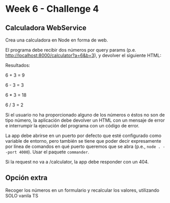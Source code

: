 # Week 6 - Challenge 4

## Calculadora WebService

Crea una calculadora en Node en forma de web.

El programa debe recibir dos números por query params
(p.e. <http://localhost:8000/calculator?a=6&b=3>), y devolver el siguiente HTML:

Resultados:

6 + 3 = 9

6 - 3 = 3

6 \* 3 = 18

6 / 3 = 2

Si el usuario no ha proporcionado alguno de los números o éstos no son de tipo número, la aplicación debe devolver un HTML con un mensaje de error e interrumpir la ejecución del programa con un código de error.

La app debe abrirse en un puerto por defecto que esté configurado como variable de entorno, pero también se tiene que poder decir expresamente por línea de comandos en qué puerto queremos que se abra (p.e., `node . --port 4000`). Usar el paquete `commander`.

Si la request no va a /calculator, la app debe responder con un 404.

## Opción extra

Recoger los números en un formulario y recalcular los valores, utilizando SOLO vanila TS

